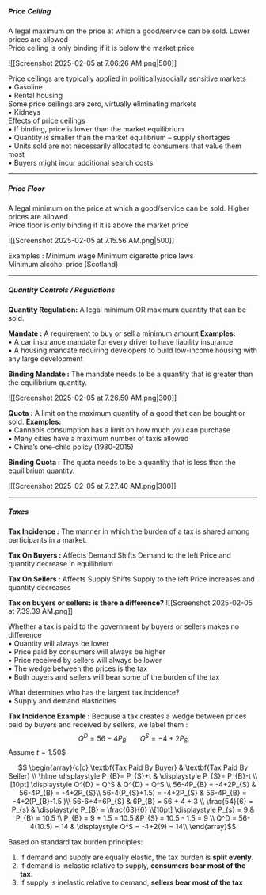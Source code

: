 ##### Price Ceiling

A legal maximum on the price at which a good/service can be sold.
	Lower prices are allowed  
	Price ceiling is only binding if it is below the market price

![[Screenshot 2025-02-05 at 7.06.26 AM.png|500]]

Price ceilings are typically applied in politically/socially sensitive markets  
	• Gasoline  
	• Rental housing  
Some price ceilings are zero, virtually eliminating markets  
	• Kidneys  
Effects of price ceilings  
	• If binding, price is lower than the market equilibrium  
	• Quantity is smaller than the market equilibrium – supply shortages  
	• Units sold are not necessarily allocated to consumers that value them most  
	• Buyers might incur additional search costs


---
##### Price Floor

A legal minimum on the price at which a good/service can be sold.
	Higher prices are allowed  
	Price floor is only binding if it is above the market price

![[Screenshot 2025-02-05 at 7.15.56 AM.png|500]]

Examples : 
Minimum wage
Minimum cigarette price laws  
Minimum alcohol price (Scotland)



---
##### Quantity Controls / Regulations

**Quantity Regulation:** 
	A legal minimum OR maximum quantity that can be sold.

**Mandate :** 
	A requirement to buy or sell a minimum amount
	**Examples:**  
		• A car insurance mandate for every driver to have liability insurance  
		• A housing mandate requiring developers to build low-income housing with any large development

**Binding Mandate :** 
	The mandate needs to be a quantity that is greater than the equilibrium quantity.

![[Screenshot 2025-02-05 at 7.26.50 AM.png|300]]

**Quota :** 
	A limit on the maximum quantity of a good that can be bought or sold.
	**Examples:**  
		• Cannabis consumption has a limit on how much you can purchase  
		• Many cities have a maximum number of taxis allowed  
		• China’s one-child policy (1980-2015)

**Binding Quota :** 
	The quota needs to be a quantity that is less than the equilibrium quantity.

![[Screenshot 2025-02-05 at 7.27.40 AM.png|300]]


---
##### Taxes

**Tax Incidence :** 
	The manner in which the burden of a tax is shared among participants in a market.

**Tax On Buyers :**
	Affects Demand
	Shifts Demand to the left
	Price and quantity decrease in equilibrium

**Tax On Sellers :** 
	Affects Supply
	Shifts Supply to the left
	Price increases and quantity decreases

**Tax on buyers or sellers: is there a difference?**
![[Screenshot 2025-02-05 at 7.39.39 AM.png]]

Whether a tax is paid to the government by buyers or sellers makes no difference  
	• Quantity will always be lower  
	• Price paid by consumers will always be higher  
	• Price received by sellers will always be lower  
	• The wedge between the prices is the tax  
	• Both buyers and sellers will bear some of the burden of the tax  

What determines who has the largest tax incidence?  
	• Supply and demand elasticities

**Tax Incidence Example :** 
Because a tax creates a wedge between prices paid by buyers and received by sellers, we label them : $$Q^D = 56 - 4P_{B}\;\;\;\;\;\;\;\; Q^S = -4+2P_{S}$$
Assume $t=1.50\$$

$$ \begin{array}{c|c} \textbf{Tax Paid By Buyer} & \textbf{Tax Paid By Seller} \\ \hline \displaystyle P_{B}= P_{S}+t & \displaystyle P_{S}= P_{B}-t \\[10pt] \displaystyle Q^{D} = Q^S & Q^{D} = Q^S \\
56-4P_{B} = -4+2P_{S} & 56-4P_{B} = -4+2P_{S}\\
56-4(P_{S}+1.5) = -4+2P_{S} & 56-4P_{B} = -4+2(P_{B}-1.5 )\\
56-6+4=6P_{S} & 6P_{B} = 56 + 4 + 3 \\
\frac{54}{6} = P_{s} & \displaystyle P_{B} = \frac{63}{6}  
 \\[10pt] \displaystyle P_{s} = 9 & P_{B} = 10.5 \\
P_{B} = 9 + 1.5 = 10.5 &P_{S} = 10.5 - 1.5 = 9 \\
Q^D = 56-4(10.5) = 14 & \displaystyle Q^S  = -4+2(9) = 14\\
\end{array}$$


Based on standard tax burden principles:
1. If demand and supply are equally elastic, the tax burden is **split evenly**.
2. If demand is inelastic relative to supply, **consumers bear most of the tax**.
3. If supply is inelastic relative to demand, **sellers bear most of the tax**



